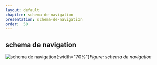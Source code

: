 ```yaml
---
layout: default
chapitre: schema-de-navigation
presentation: schema-de-navigation
order:  50
---
```

## schema de navigation   
![schema de navigation](/prototype/conception/schema-de-navigation/Images/Shema-navigation.png){:width="70%"}*Figure: schema de navigation*



<!-- new slide -->
